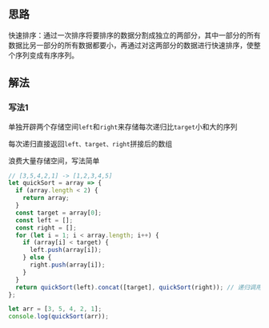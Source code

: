 ## 思路

快速排序：通过一次排序将要排序的数据分割成独立的两部分，其中一部分的所有数据比另一部分的所有数据都要小，再通过对这两部分的数据进行快速排序，使整个序列变成有序序列。



## 解法

### 写法1

单独开辟两个存储空间`left`和`right`来存储每次递归比`target`小和大的序列

每次递归直接返回`left、target、right`拼接后的数组

浪费大量存储空间，写法简单

```javascript
// [3,5,4,2,1] -> [1,2,3,4,5]
let quickSort = array => {
  if (array.length < 2) {
    return array;
  }
  const target = array[0];
  const left = [];
  const right = [];
  for (let i = 1; i < array.length; i++) {
    if (array[i] < target) {
      left.push(array[i]);
    } else {
      right.push(array[i]);
    }
  }
  return quickSort(left).concat([target], quickSort(right)); // 递归调用
};

let arr = [3, 5, 4, 2, 1];
console.log(quickSort(arr));
```



